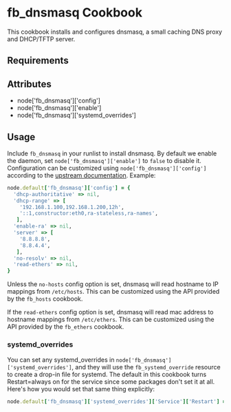 fb_dnsmasq Cookbook
====================
This cookbook installs and configures dnsmasq, a small caching DNS proxy and
DHCP/TFTP server.

Requirements
------------

Attributes
----------
* node['fb_dnsmasq']['config']
* node['fb_dnsmasq']['enable']
* node['fb_dnsmasq']['systemd_overrides']

Usage
-----
Include `fb_dnsmasq` in your runlist to install dnsmasq. By default we enable
the daemon, set `node['fb_dnsmasq']['enable']` to `false` to disable it.
Configuration can be customized using `node['fb_dnsmasq']['config']` according
to the [upstream
documentation](http://www.thekelleys.org.uk/dnsmasq/docs/dnsmasq-man.html).
Example:

```ruby
node.default['fb_dnsmasq']['config'] = {
  'dhcp-authoritative' => nil,
  'dhcp-range' => [
    '192.168.1.100,192.168.1.200,12h',
    '::1,constructor:eth0,ra-stateless,ra-names',
   ],
  'enable-ra' => nil,
  'server' => [
    '8.8.8.8',
    '8.8.4.4',
   ],
  'no-resolv' => nil,
  'read-ethers' => nil,
}
```

Unless the `no-hosts` config option is set, dnsmasq will read hostname to IP
mappings from `/etc/hosts`. This can be customized using the API provided by
the `fb_hosts` cookbook.

If the `read-ethers` config option is set, dnsmasq will read mac address to
hostname mappings from `/etc/ethers`. This can be customized using the API
provided by the `fb_ethers` cookbook.

### systemd_overrides
You can set any systemd_overrides in `node['fb_dnsmasq']['systemd_overrides']`,
and they will use the `fb_systemd_override` resource to create a drop-in file
for systemd. The default in this cookbook turns Restart=always on for the
service since some packages don't set it at all. Here's how you would set that
same thing explicitly:

```ruby
node.default['fb_dnsmasq']['systemd_overrides']['Service']['Restart'] = 'always'
```
